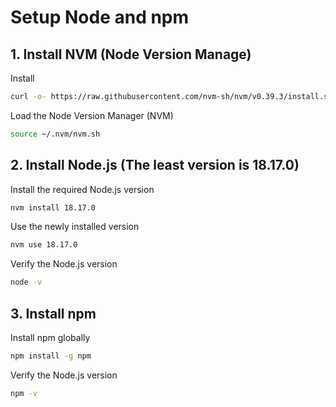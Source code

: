 # Setup Node and npm

## 1. Install NVM (Node Version Manage)

Install

```bash
curl -o- https://raw.githubusercontent.com/nvm-sh/nvm/v0.39.3/install.sh | bash
```

Load the Node Version Manager (NVM)

```bash
source ~/.nvm/nvm.sh
```

## 2. Install Node.js (The least version is 18.17.0)

Install the required Node.js version

```bash
nvm install 18.17.0
```

Use the newly installed version

```bash
nvm use 18.17.0
```

Verify the Node.js version

```bash
node -v
```

## 3. Install npm

Install npm globally

```bash
npm install -g npm
```

Verify the Node.js version

```bash
npm -v
```
